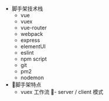 - 脚手架技术栈
  - vue
  - vuex
  - vue-router
  - webpack
  - express
  - elementUI
  - eslint
  - npm script
  - git
  - pm2
  - nodemon
- 脚手架特点
  - vuex 工作流
  - server / client 模式

